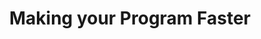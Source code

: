 ---
layout: default
title: "Making your Program Faster"
permalink: "/docs/programming_concepts/making_your_program_faster"
parent: Programming Concepts
nav_order: 3
---